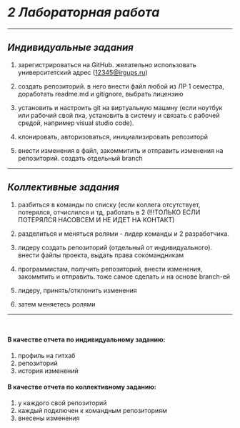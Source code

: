 # ___2 Лабораторная работа___
---
## _Индивидуальные задания_
1. зарегистрироваться на GitHub. желательно использовать университетский адрес (12345@irgups.ru)
	
2. создать репозиторий. в него внести файл любой из ЛР 1 семестра, доработать readme.md и gitignore, выбрать лицензию
	
3. установить и настроить git на виртуальную машину (если ноутбук или рабочий свой пка, установить в систему и связать с рабочей средой, например visual studio code). 
	
4. клонировать, авторизоваться, инициализировать репозиторй
	
5. внести изменения в файл, закоммитить и отправить изменения на репозиторий. создать отдельный branch
---
## _Коллективные задания_
1. разбиться в команды по списку (если коллега отсутствует, потерялся, отчислился и тд, работать в 2 (!!!ТОЛЬКО ЕСЛИ ПОТЕРЯЛСЯ НАСОВСЕМ И НЕ ИДЕТ НА КОНТАКТ)
	
2. разделиться и меняться ролями - лидер команды и 2 разработчика.
	
3. лидеру создать репозиторий (отдельный от индивидуального). внести файлы проекта, выдать права сокомандникам
	
4. программистам, получить репозиторий, внести изменения,  закоммтить и отправить. тоже самое сделать и на основе branch-ей
	
5. лидеру, принять/отклонить изменения
	
6. затем меняетесь ролями
---
` ` 
#### В качестве отчета по индивидуальному заданию:
1. профиль на гитхаб
2. репозиторий
3. история изменений

#### В качестве отчета по коллективному заданию:
1. у каждого свой репозиторий
2. каждый подключен к командным репозиториям
3. внесены изменения
` `